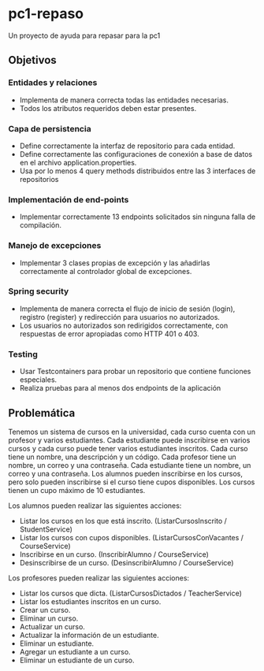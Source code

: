 # pc1-repaso
Un proyecto de ayuda para repasar para la pc1

## Objetivos

### Entidades y relaciones
* Implementa de manera correcta todas las entidades necesarias.
* Todos los atributos requeridos deben estar presentes.

### Capa de persistencia
* Define correctamente la interfaz de repositorio para cada entidad.
* Define correctamente las configuraciones de conexión a base de datos en el archivo application.properties.
* Usa por lo menos 4 query methods distribuidos entre las 3 interfaces de repositorios

### Implementación de end-points
* Implementar correctamente 13 endpoints solicitados sin ninguna falla de compilación.

### Manejo de excepciones
* Implementar 3 clases propias de excepción y las añadirlas correctamente al controlador global de excepciones.

### Spring security
* Implementa de manera correcta el flujo de inicio de sesión (login), registro (register) y redirección para usuarios no autorizados.
* Los usuarios no autorizados son redirigidos correctamente, con respuestas de error apropiadas como HTTP 401 o 403.

### Testing
* Usar Testcontainers para probar un repositorio que contiene funciones especiales.
* Realiza pruebas para al menos dos endpoints de la aplicación

## Problemática

Tenemos un sistema de cursos en la universidad, cada curso cuenta con un profesor y varios estudiantes. Cada estudiante puede inscribirse en varios cursos y cada curso puede tener varios estudiantes inscritos. Cada curso tiene un nombre, una descripción y un código. Cada profesor tiene un nombre, un correo y una contraseña. Cada estudiante tiene un nombre, un correo y una contraseña.
Los alumnos pueden inscribirse en los cursos, pero solo pueden inscribirse si el curso tiene cupos disponibles. Los cursos tienen un cupo máximo de 10 estudiantes.

Los alumnos pueden realizar las siguientes acciones:
* Listar los cursos en los que está inscrito. (ListarCursosInscrito / StudentService)
* Listar los cursos con cupos disponibles. (ListarCursosConVacantes / CourseService) 
* Inscribirse en un curso. (InscribirAlumno / CourseService)
* Desinscribirse de un curso. (DesinscribirAlumno / CourseService)

Los profesores pueden realizar las siguientes acciones:
* Listar los cursos que dicta. (ListarCursosDictados / TeacherService)
* Listar los estudiantes inscritos en un curso.
* Crear un curso.
* Eliminar un curso.
* Actualizar un curso.
* Actualizar la información de un estudiante.
* Eliminar un estudiante.
* Agregar un estudiante a un curso.
* Eliminar un estudiante de un curso.
